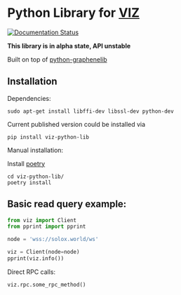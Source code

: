 # Python Library for [VIZ](https://github.com/VIZ-Blockchain/)

[![Documentation Status](https://readthedocs.org/projects/viz-python-lib/badge/?version=latest)](https://viz-python-lib.readthedocs.io/en/latest/?badge=latest)

**This library is in alpha state, API unstable**

Built on top of [python-graphenelib](https://github.com/xeroc/python-graphenelib/)

## Installation

Dependencies:

```
sudo apt-get install libffi-dev libssl-dev python-dev
```

Current published version could be installed via

```
pip install viz-python-lib
```

Manual installation:

Install [poetry](https://python-poetry.org/docs/)

```
cd viz-python-lib/
poetry install
```

## Basic read query example:

```python
from viz import Client
from pprint import pprint

node = 'wss://solox.world/ws'

viz = Client(node=node)
pprint(viz.info())
```

Direct RPC calls:
```
viz.rpc.some_rpc_method()
```
